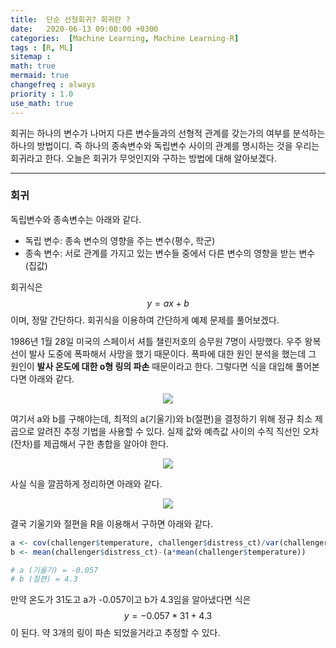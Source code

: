 ```yaml
---
title:  단순 선형회귀? 회귀란 ?
date:   2020-06-13 09:00:00 +0300
categories:  [Machine Learning, Machine Learning-R]
tags : [R, ML]
sitemap :
math: true
mermaid: true
changefreq : always
priority : 1.0
use_math: true
--- 
```



회귀는 하나의 변수가 나머지 다른 변수들과의 선형적 관계를 갖는가의 여부를 분석하는 하나의 방법이디. 즉 하나의 종속변수와 독립변수 사이의 관계를 명시하는 것을 우리는 회귀라고 한다. 오늘은 회귀가 무엇인지와 구하는 방법에 대해 알아보겠다.

---------


### 회귀

독립변수와 종속변수는 아래와 같다.


- 독립 변수: 종속 변수의 영향을 주는 변수(평수, 학군)
- 종속 변수: 서로 관계를 가지고 있는 변수들 중에서 다른 변수의 영향을 받는 변수 (집값)

회귀식은 $$y = ax + b$$ 이며, 정말 간단하다. 회귀식을 이용하여 간단하게 예제 문제를 풀어보겠다.   

1986년 1월 28일 미국의 스페이서 셔틀 챌린저호의 승무원 7명이 사망했다. 우주 왕복선이 발사 도중에 폭파해서 사망을 했기 때문이다. 폭파에 대한 원인 분석을 했는데 그 원인이 **발사 온도에 대한 o형 링의 파손** 때문이라고 한다. 그렇다면 식을 대입해 풀어본다면 아래와 같다. 


<center><img src="../../assets/images/linear.png" ></center>


여기서 a와 b를 구해야는데, 최적의 a(기울기)와 b(절편)을 결정하기 위해 정규 최소 제곱으로 알려진 추정 기법을 사용할 수 있다. 실제 값와 예측값 사이의 수직 직선인 오차(잔차)를 제곱해서 구한 총합을 알아야 한다.


<center><img src="../../assets/images/linear2.png" ></center>


사실 식을 깔끔하게 정리하면 아래와 같다.


<center><img src="../../assets/images/linear3.png" ></center>

결국 기울기와 절편을 R을 이용해서 구하면 아래와 같다.


```r
a <- cov(challenger$temperature, challenger$distress_ct)/var(challenger$temperature)
b <- mean(challenger$distress_ct)-(a*mean(challenger$temperature))

# a (기울기) = -0.057
# b (절편) = 4.3
```

만약 온도가 31도고 a가 -0.057이고 b가 4.3임을 알아냈다면 식은 $$y = -0.057*31+4.3$$이 된다. 약 3개의 링이 파손 되었을거라고 추정할 수 있다. 


